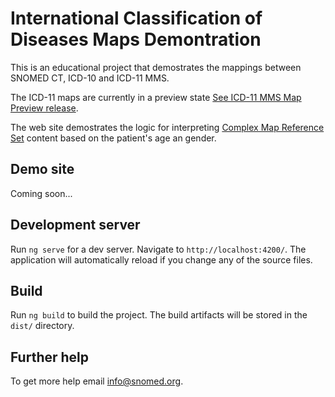 # International Classification of Diseases Maps Demontration

This is an educational project that demostrates the mappings between SNOMED CT, ICD-10 and ICD-11 MMS. 

The ICD-11 maps are currently in a preview state [See ICD-11 MMS Map Preview release](https://confluence.ihtsdotools.org/pages/viewpage.action?pageId=142123361).

The web site demostrates the logic for interpreting [Complex Map Reference Set](https://confluence.ihtsdotools.org/display/DOCRELFMT/5.2.3.3+Complex+and+Extended+Map+from+SNOMED+CT+Reference+Sets) content based on the patient's age an gender.

## Demo site

Coming soon...

## Development server

Run `ng serve` for a dev server. Navigate to `http://localhost:4200/`. The application will automatically reload if you change any of the source files.

## Build

Run `ng build` to build the project. The build artifacts will be stored in the `dist/` directory.

## Further help

To get more help email info@snomed.org.
